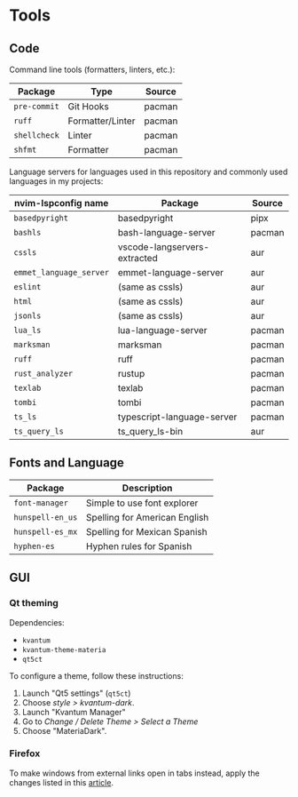# Tools

## Code

Command line tools (formatters, linters, etc.):

| Package      | Type              | Source |
|--------------|-------------------|--------|
| `pre-commit` | Git Hooks         | pacman |
| `ruff`       | Formatter/Linter  | pacman |
| `shellcheck` | Linter            | pacman |
| `shfmt`      | Formatter         | pacman |

Language servers for languages used in this repository and commonly used
languages in my projects:

| nvim-lspconfig name     | Package                       | Source |
|-------------------------|-------------------------------|--------|
| `basedpyright`          | basedpyright                  | pipx   |
| `bashls`                | bash-language-server          | pacman |
| `cssls`                 | vscode-langservers-extracted  | aur    |
| `emmet_language_server` | emmet-language-server         | aur    |
| `eslint`                | (same as cssls)               | aur    |
| `html`                  | (same as cssls)               | aur    |
| `jsonls`                | (same as cssls)               | aur    |
| `lua_ls`                | lua-language-server           | pacman |
| `marksman`              | marksman                      | pacman |
| `ruff`                  | ruff                          | pacman |
| `rust_analyzer`         | rustup                        | pacman |
| `texlab`                | texlab                        | pacman |
| `tombi`                 | tombi                         | pacman |
| `ts_ls`                 | typescript-language-server    | pacman |
| `ts_query_ls`           | ts_query_ls-bin               | aur    |

## Fonts and Language

| Package         | Description                   |
|-----------------|-------------------------------|
| `font-manager`  | Simple to use font explorer   |
| `hunspell-en_us`| Spelling for American English |
| `hunspell-es_mx`| Spelling for Mexican Spanish  |
| `hyphen-es`     | Hyphen rules for Spanish      |

## GUI

### Qt theming

Dependencies:

- `kvantum`
- `kvantum-theme-materia`
- `qt5ct`

To configure a theme, follow these instructions:

1. Launch "Qt5 settings" (`qt5ct`)
1. Choose *style > kvantum-dark*.
1. Launch "Kvantum Manager"
1. Go to *Change / Delete Theme > Select a Theme*
1. Choose "MateriaDark".

### Firefox

To make windows from external links open in tabs instead, apply the
changes listed in this [article](https://support.mozilla.org/en-US/questions/1193456).

